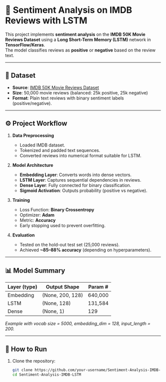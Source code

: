 # 📌 Sentiment Analysis on IMDB Reviews with LSTM  

This project implements **sentiment analysis** on the **IMDB 50K Movie Reviews Dataset** using a **Long Short-Term Memory (LSTM)** network in **TensorFlow/Keras**.  
The model classifies reviews as **positive** or **negative** based on the review text.  

---

## 📂 Dataset  
- **Source**: [IMDB 50K Movie Reviews Dataset](https://ai.stanford.edu/~amaas/data/sentiment/)  
- **Size**: 50,000 movie reviews (balanced: 25k positive, 25k negative)  
- **Format**: Plain text reviews with binary sentiment labels (positive/negative).  

---

## ⚙️ Project Workflow  

1. **Data Preprocessing**
   - Loaded IMDB dataset.  
   - Tokenized and padded text sequences.  
   - Converted reviews into numerical format suitable for LSTM.  

2. **Model Architecture**
   - **Embedding Layer**: Converts words into dense vectors.  
   - **LSTM Layer**: Captures sequential dependencies in reviews.  
   - **Dense Layer**: Fully connected for binary classification.  
   - **Sigmoid Activation**: Outputs probability (positive vs negative).  

3. **Training**
   - Loss Function: **Binary Crossentropy**  
   - Optimizer: **Adam**  
   - Metric: **Accuracy**  
   - Early stopping used to prevent overfitting.  

4. **Evaluation**
   - Tested on the hold-out test set (25,000 reviews).  
   - Achieved **~85–88% accuracy** (depending on hyperparameters).  

---

## 📊 Model Summary  

| Layer (type)      | Output Shape        | Param #   |
|-------------------|---------------------|-----------|
| Embedding         | (None, 200, 128)    | 640,000   |
| LSTM              | (None, 128)         | 131,584   |
| Dense             | (None, 1)           | 129       |

*Example with vocab size = 5000, embedding_dim = 128, input_length = 200.*  

---

## 🚀 How to Run  

1. Clone the repository:
   ```bash
   git clone https://github.com/your-username/Sentiment-Analysis-IMDB-LSTM.git
   cd Sentiment-Analysis-IMDB-LSTM
